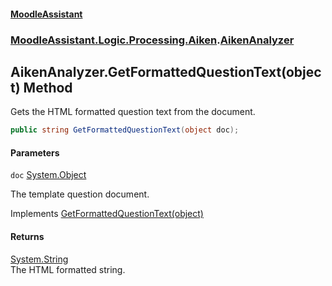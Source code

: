 #### [MoodleAssistant](index.md 'index')
### [MoodleAssistant.Logic.Processing.Aiken](MoodleAssistant.Logic.Processing.Aiken.md 'MoodleAssistant.Logic.Processing.Aiken').[AikenAnalyzer](MoodleAssistant.Logic.Processing.Aiken.AikenAnalyzer.md 'MoodleAssistant.Logic.Processing.Aiken.AikenAnalyzer')

## AikenAnalyzer.GetFormattedQuestionText(object) Method

Gets the HTML formatted question text from the document.

```csharp
public string GetFormattedQuestionText(object doc);
```
#### Parameters

<a name='MoodleAssistant.Logic.Processing.Aiken.AikenAnalyzer.GetFormattedQuestionText(object).doc'></a>

`doc` [System.Object](https://docs.microsoft.com/en-us/dotnet/api/System.Object 'System.Object')

The template question document.

Implements [GetFormattedQuestionText(object)](MoodleAssistant.Logic.Processing.IAnalyzer.GetFormattedQuestionText(object).md 'MoodleAssistant.Logic.Processing.IAnalyzer.GetFormattedQuestionText(object)')

#### Returns
[System.String](https://docs.microsoft.com/en-us/dotnet/api/System.String 'System.String')  
The HTML formatted string.